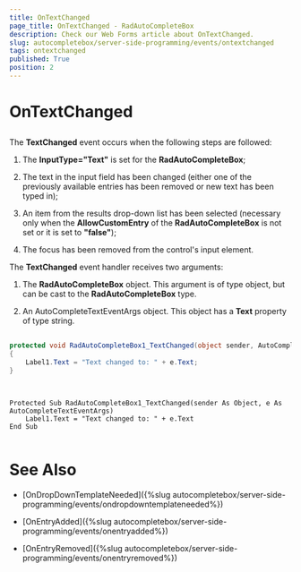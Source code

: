 ```yaml
---
title: OnTextChanged
page_title: OnTextChanged - RadAutoCompleteBox
description: Check our Web Forms article about OnTextChanged.
slug: autocompletebox/server-side-programming/events/ontextchanged
tags: ontextchanged
published: True
position: 2
---
```


# OnTextChanged



## 

The **TextChanged** event occurs when the following steps are followed:

1. The **InputType="Text"** is set for the **RadAutoCompleteBox**;

1. The text in the input field has been changed (either one of the previously available entries has been removed or new text has been typed in);

1. An item from the results drop-down list has been selected (necessary only when the **AllowCustomEntry** of the **RadAutoCompleteBox** is not set or it is set to **"false"**);

1. The focus has been removed from the control's input element.


The **TextChanged** event handler receives two arguments:

1. The **RadAutoCompleteBox** object. This argument is of type object, but can be cast to the **RadAutoCompleteBox** type.

1. An AutoCompleteTextEventArgs object. This object has a **Text** property of type string.



````C#
	
protected void RadAutoCompleteBox1_TextChanged(object sender, AutoCompleteTextEventArgs e)
{
	Label1.Text = "Text changed to: " + e.Text;
}
	
````
````VB.NET
	
Protected Sub RadAutoCompleteBox1_TextChanged(sender As Object, e As AutoCompleteTextEventArgs)
	Label1.Text = "Text changed to: " + e.Text
End Sub
	
````


# See Also

 * [OnDropDownTemplateNeeded]({%slug autocompletebox/server-side-programming/events/ondropdowntemplateneeded%})

 * [OnEntryAdded]({%slug autocompletebox/server-side-programming/events/onentryadded%})

 * [OnEntryRemoved]({%slug autocompletebox/server-side-programming/events/onentryremoved%})
